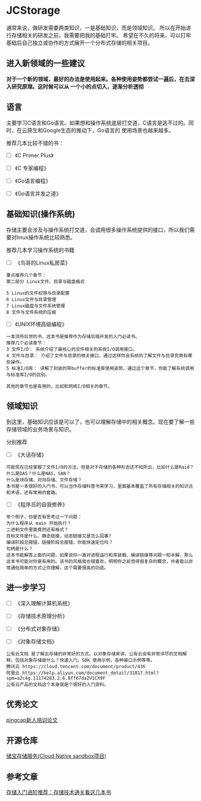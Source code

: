 # JCStorage

通常来说，做研发需要两类知识，一是基础知识，而是领域知识。 所以在开始进行存储相关的研发之前，我需要把我的基础打牢。
希望在不久的将来，可以打牢基础后自己独立或协作的方式展开一个分布式存储的相关项目。


## 进入新领域的一些建议
**对于一个新的领域，最好的办法是使用起来。各种使用姿势都尝试一遍后，在去深入研究原理。这时候可以从
一个小的点切入，逐渐分析透彻**



## 语言
主要学习C语言和Go语言。如果想和操作系统底层打交道，C语言是逃不过的。同时，在云原生和Google生态的推动下，Go语言的
使用场景也越来越多。

推荐几本比较不错的书：

- [ ] 《C Primer Plus》

- [ ] 《C 专家编程》

- [ ] 《Go语言编程》

- [ ] 《Go语言并发之道》

## 基础知识(操作系统)
存储主要会涉及与操作系统打交道，会调用很多操作系统提供的接口，所以我们需要对linux操作系统比较熟悉。

推荐几本学习操作系统的书籍

- [ ] 《鸟哥的Linux私房菜》
```
重点推荐几个章节：
第二部分 Linux文件、目录与磁盘格式

5 Linux的文件权限与目录配置
6 Linux文件与目录管理
7 Linux磁盘与文件系统管理
8 文件与文件系统的压缩
```
- [ ] 《UNIX环境高级编程》

```
一本流传后世的书，这本书是推荐作为存储后端开发的入门必读书。
推荐几个必读章节：
3 文件I/O： 系统介绍了最核心的文件相关的系统I/O调用接口。
4 文件与目录： 介绍了文件与目录的相关接口，通过这样你会系统的了解文件与目录究竟有哪些操作。
5 标准I/O库： 讲解了封装的带buffer的标准库使用姿势，通过这个章节，你能了解系统调用与标准库I/O的区别。

其他的章节也是有用的，比如和网络I/O相关的章节。
```
## 领域知识
到这里，基础知识应该是可以了，也可以理解存储中的相关概念。现在要了解一些存储领域的业务场景与知识。

分别推荐

- [ ] 《大话存储》

```
可能现在已经掌握了文件I/O的方法，但是对于存储的各种形态还不知所云，比如什么是Raid？什么是DAS？什么是NAS，SAN？
什么是块存储、对向存储、文件存储？
本书是一本很好的入门书，可以当作存储科普书来学习，里面基本覆盖了所有存储相关的知识点和术语，还有常用的套路。
```
- [ ] 《程序员的自我修养》
```
举个例子，你是否有思考过一下问题：
为什么程序从 main 开始执行？
二进制文件里面竟然还有格式？
目标文件是什么，静态链接，动态链接又是怎么回事?
编译阶段总报错，链接阶段总报错，你能快速定位吗？
句柄是什么？
这本书能解答上面的问题，如果说你一直对进程运行和库装载、编译链接等问题一知半解，那么这本书可能对你是有用的。该书的风格我也很喜欢，明明你之前觉得很复杂的概念，作者能以非常通俗简单的方式让你理解，这个需要很高的功底。
```
## 进一步学习

- [ ] 《深入理解计算机系统》

- [ ] 《存储技术原理分析》

- [ ] 《分布式对象存储》

- [ ] 《对象存储文档》

```
公有云文档 是了解云存储的非常好的方式。以对象存储来讲，公有云会有非常详尽的文档解释，包括对象存储是什么？快速入门，SDK 使用示例，各种接口示例等等。
腾讯云 https://cloud.tencent.com/document/product/436 
阿里云 https://help.aliyun.com/document_detail/31817.html?spm=a2c4g.11174283.2.6.8ff67da2V1CX9F 
公有云产品的文档这个本身就是个很好的入门资料。
```

## 优秀论文

[pingcap新人培训论文](https://github.com/pingcap/awesome-database-learning)


## 开源仓库

[储宝存储服务(Cloud Native sandbox项目)](https://chubao.io/#)


## 参考文章


[存储入门进阶推荐：存储技术通关看这几本书](https://mp.weixin.qq.com/s/zyNb5N05un8w5AakAXv8Kg)